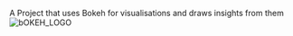 A Project that uses Bokeh for visualisations and draws insights from them
![bOKEH_LOGO](bokeh_logo.png)

